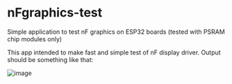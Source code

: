 # nFgraphics-test
Simple application to test nF graphics on ESP32 boards (tested with PSRAM chip modules only)

This app intended to make fast and simple test of nF display driver.
Output should be something like that:

![image](https://user-images.githubusercontent.com/6795932/188024364-f3cc88f6-8730-424d-9636-5b76e86cad8a.png)
